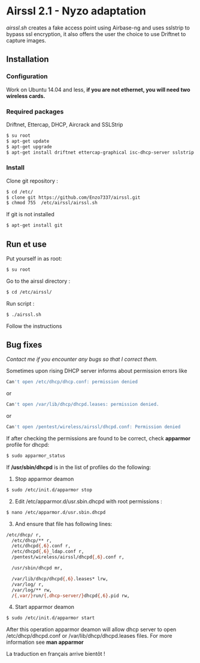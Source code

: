 # Airssl 2.1 - Nyzo adaptation
*airssl.sh* creates a fake access point using Airbase-ng and uses sslstrip to bypass ssl encryption, it also offers the user the choice to use Driftnet to capture images. 
## Installation
### Configuration
Work on Ubuntu 14.04 and less, **if you are not ethernet, you will need two wireless cards.**
### Required packages
Driftnet, Ettercap, DHCP, Aircrack and SSLStrip
```sh
$ su root
$ apt-get update
$ apt-get upgrade
$ apt-get install driftnet ettercap-graphical isc-dhcp-server sslstrip aircrack-ng
```
### Install
Clone git repository :
```sh
$ cd /etc/
$ clone git https://github.com/Enzo7337/airssl.git
$ chmod 755  /etc/airssl/airssl.sh
```
If git is not installed
```sh
$ apt-get install git
```
## Run et use
Put yourself in as root:
```sh
$ su root
```
Go to the airssl directory :
```sh
$ cd /etc/airssl/
```
Run script :
```sh
$ ./airssl.sh
```
Follow the instructions
## Bug fixes
*Contact me if you encounter any bugs so that I correct them.*

Sometimes upon rising DHCP server informs about permission errors like
```sh
Can't open /etc/dhcp/dhcp.conf: permission denied
```
or
```sh
Can't open /var/lib/dhcp/dhcpd.leases: permission denied.
```
or
```sh
Can't open /pentest/wireless/airssl/dhcpd.conf: Permission denied
```

If after checking the permissions are found to be correct, check **apparmor** profile for dhcpd:
```sh
$ sudo apparmor_status
```

If **/usr/sbin/dhcpd** is in the list of profiles do the following:
1. Stop apparmor deamon
```sh
$ sudo /etc/init.d/apparmor stop
```
2. Edit /etc/apparmor.d/usr.sbin.dhcpd with root permissions :
```sh
$ nano /etc/apparmor.d/usr.sbin.dhcpd
```
3. And ensure that file has following lines:
```sh
/etc/dhcp/ r,
  /etc/dhcp/** r,
  /etc/dhcpd{,6}.conf r,
  /etc/dhcpd{,6}_ldap.conf r,
  /pentest/wireless/airssl/dhcpd{,6}.conf r,

  /usr/sbin/dhcpd mr,

  /var/lib/dhcp/dhcpd{,6}.leases* lrw,
  /var/log/ r,
  /var/log/** rw,
  /{,var/}run/{,dhcp-server/}dhcpd{,6}.pid rw,
```
4. Start apparmor deamon
```sh
$ sudo /etc/init.d/apparmor start
```

After this operation apparmor deamon will allow dhcp server to open /etc/dhcp/dhcpd.conf or /var/lib/dhcp/dhcpd.leases files. For more information see **man apparmor**


La traduction en français arrive bientôt !

